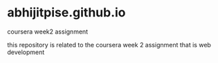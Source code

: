 # abhijitpise.github.io
coursera week2 assignment

this repository is related to the coursera week 2 assignment that is web development
